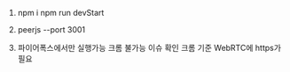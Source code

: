 1. npm i 
npm run devStart
2. peerjs --port 3001

3. 파이어폭스에서만 실행가능 크롬 불가능 이슈 확인
크롬 기준 WebRTC에 https가 필요
